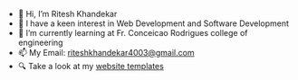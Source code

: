 - 👋 Hi, I’m Ritesh Khandekar
- 👀 I have a keen interest in Web Development and Software Development
- 🌱 I’m currently learning at Fr. Conceicao Rodrigues college of engineering
- 📫 My Email: riteshkhandekar4003@gmail.com
- 🔍 Take a look at my [website templates](https://ritesh-khandekar.github.io/Web-Pages/)
<!---
ritesh-khandekar/ritesh-khandekar is a ✨ special ✨ repository because its `README.md` (this file) appears on your GitHub profile.
You can click the Preview link to take a look at your changes.
--->
